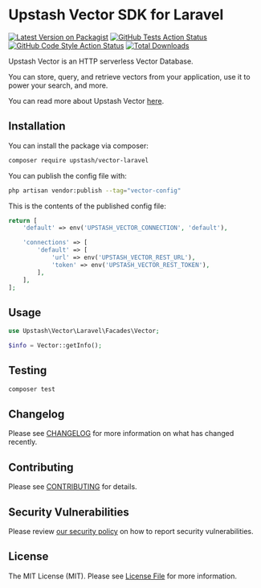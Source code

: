 # Upstash Vector SDK for Laravel

[![Latest Version on Packagist](https://img.shields.io/packagist/v/upstash/vector-laravel.svg?style=flat-square)](https://packagist.org/packages/upstash/vector-laravel)
[![GitHub Tests Action Status](https://img.shields.io/github/actions/workflow/status/upstash/vector-laravel/run-tests.yml?branch=master&label=tests&style=flat-square)](https://github.com/upstash/vector-laravel/actions?query=workflow%3Arun-tests+branch%3Amaster)
[![GitHub Code Style Action Status](https://img.shields.io/github/actions/workflow/status/upstash/vector-laravel/fix-php-code-style-issues.yml?branch=master&label=code%20style&style=flat-square)](https://github.com/upstash/vector-laravel/actions?query=workflow%3A"Fix+PHP+code+style+issues"+branch%3Amaster)
[![Total Downloads](https://img.shields.io/packagist/dt/upstash/vector-laravel.svg?style=flat-square)](https://packagist.org/packages/upstash/vector-laravel)

Upstash Vector is an HTTP serverless Vector Database.

You can store, query, and retrieve vectors from your application, use it to power your search, and more.

You can read more about Upstash Vector [here](https://docs.upstash.com/vector).

## Installation

You can install the package via composer:

```bash
composer require upstash/vector-laravel
```

You can publish the config file with:

```bash
php artisan vendor:publish --tag="vector-config"
```

This is the contents of the published config file:

```php
return [
    'default' => env('UPSTASH_VECTOR_CONNECTION', 'default'),

    'connections' => [
        'default' => [
            'url' => env('UPSTASH_VECTOR_REST_URL'),
            'token' => env('UPSTASH_VECTOR_REST_TOKEN'),
        ],
    ],
];
```

## Usage

```php
use Upstash\Vector\Laravel\Facades\Vector;

$info = Vector::getInfo();
```

## Testing

```bash
composer test
```

## Changelog

Please see [CHANGELOG](CHANGELOG.md) for more information on what has changed recently.

## Contributing

Please see [CONTRIBUTING](CONTRIBUTING.md) for details.

## Security Vulnerabilities

Please review [our security policy](../../security/policy) on how to report security vulnerabilities.

## License

The MIT License (MIT). Please see [License File](LICENSE.md) for more information.
